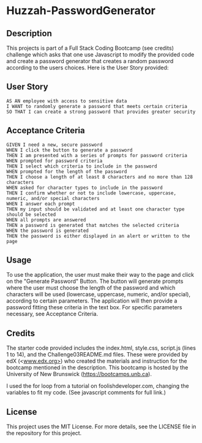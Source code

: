 # Huzzah-PasswordGenerator

## Description

This projects is part of a Full Stack Coding Bootcamp (see credits) challenge which asks that one use Javascript to modify the provided code and create a password generator that creates a random password according to the users choices. Here is the User Story provided:

## User Story

```text
AS AN employee with access to sensitive data
I WANT to randomly generate a password that meets certain criteria
SO THAT I can create a strong password that provides greater security
```

## Acceptance Criteria

```text
GIVEN I need a new, secure password
WHEN I click the button to generate a password
THEN I am presented with a series of prompts for password criteria
WHEN prompted for password criteria
THEN I select which criteria to include in the password
WHEN prompted for the length of the password
THEN I choose a length of at least 8 characters and no more than 128 characters
WHEN asked for character types to include in the password
THEN I confirm whether or not to include lowercase, uppercase, numeric, and/or special characters
WHEN I answer each prompt
THEN my input should be validated and at least one character type should be selected
WHEN all prompts are answered
THEN a password is generated that matches the selected criteria
WHEN the password is generated
THEN the password is either displayed in an alert or written to the page
```

## Usage

To use the application, the user must make their way to the page and click on the "Generate Password" Button. The button will generate prompts where the user must choose the length of the password and which characters will be used (lowercase, uppercase, numeric, and/or special), according to certain parameters. The application will then provide a password fitting these criteria in the text box.
For specific parameters necessary, see Acceptance Criteria.

## Credits

The starter code provided includes the index.html, style.css, script.js (lines 1 to 14), and the Challenge03README.md files. These were provided by edX (<www.edx.org>) who created the materials and instruction for the bootcamp mentioned in the description. This bootcamp is hosted by the University of New Brunswick (<https://bootcamps.unb.ca>).

I used the for loop from a tutorial on foolishdeveloper.com, changing the variables to fit my code. (See javascript comments for full link.)

## License

This project uses the MIT License. For more details, see the LICENSE file in the repository for this project.
